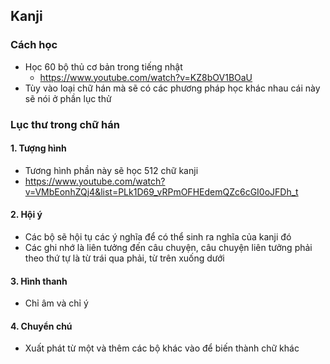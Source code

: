 ## Kanji

### Cách học
* Học 60 bộ thủ cơ bản trong tiếng nhật
    * https://www.youtube.com/watch?v=KZ8bOV1BOaU
* Tùy vào loại chữ hán mà sẽ có các phương pháp học khác nhau cái này sẽ nói ở phần lục thử

### Lục thư trong chữ hán
#### 1. Tượng hình
* Tương hình phần này sẽ học 512 chữ kanji
* https://www.youtube.com/watch?v=VMbEonhZQj4&list=PLk1D69_vRPmOFHEdemQZc6cGI0oJFDh_t

#### 2. Hội ý
* Các bộ sẽ hội tụ các ý nghĩa để có thể sinh ra nghĩa của kanji đó
* Các ghi nhớ là liên tưởng đến câu chuyện, câu chuyện liên tưởng phải theo thứ tự là từ trái qua phải, từ trên xuống dưới

#### 3. Hình thanh
* Chỉ âm và chỉ ý

#### 4. Chuyển chú
* Xuất phát từ một và thêm các bộ khác vào để biến thành chữ khác